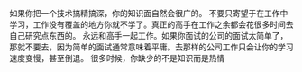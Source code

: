 如果你把一个技术搞精搞深，你的知识面自然会很广的。
不要只寄望于在工作中学习，工作没有覆盖的地方你就不学了。真正的高手在工作之余都会花很多时间去自己研究点东西的。
永远和高手一起工作。如果你面试的公司的面试太简单了，那就不要去，因为简单的面试通常意味着平庸。去那样的公司工作只会让你的学习速度变慢，甚至倒退。
很多时候，你缺少的不是知识而是热情
